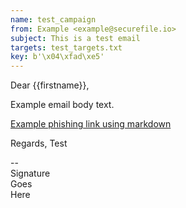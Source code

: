 ```yaml
---
name: test_campaign
from: Example <example@securefile.io>
subject: This is a test email
targets: test_targets.txt
key: b'\x04\xfad\xe5' 
---
```

Dear {{firstname}},

Example email body text.

[Example phishing link using markdown](http://test.com/test?uid={{uid}})

Regards,
Test

--  
Signature  
Goes  
Here
